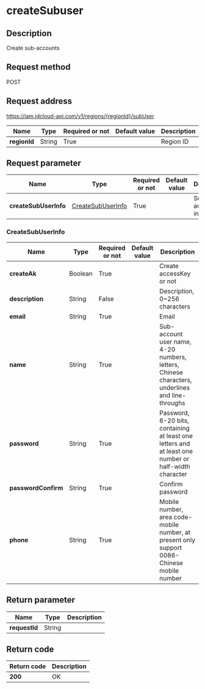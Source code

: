 # createSubuser


## Description
Create sub-accounts

## Request method
POST

## Request address
https://iam.jdcloud-api.com/v1/regions/{regionId}/subUser

|Name|Type|Required or not|Default value|Description|
|---|---|---|---|---|
|**regionId**|String|True||Region ID|

## Request parameter
|Name|Type|Required or not|Default value|Description|
|---|---|---|---|---|
|**createSubUserInfo**|[CreateSubUserInfo](##CreateSubUserInfo)|True||Sub-account information|

### <a name="CreateSubUserInfo">CreateSubUserInfo</a>
|Name|Type|Required or not|Default value|Description|
|---|---|---|---|---|
|**createAk**|Boolean|True||Create accessKey or not|
|**description**|String|False||Description, 0~256 characters|
|**email**|String|True||Email|
|**name**|String|True||Sub-account user name, 4-20 numbers, letters, Chinese characters, underlines and line-throughs|
|**password**|String|True||Password, 6-20 bits, containing at least one letters and at least one number or half-width character|
|**passwordConfirm**|String|True||Confirm password|
|**phone**|String|True||Mobile number, area code-mobile number, at present only support 0086-Chinese mobile number|

## Return parameter
|Name|Type|Description|
|---|---|---|
|**requestId**|String||



## Return code
|Return code|Description|
|---|---|
|**200**|OK|
